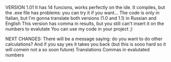 VERSION 1.01
It has 14 funcions, works perfectly on the ide. It compiles, but the .exe file has problems: you can try it if you want... 
The code is only in Italian, but I'm gonna translate both versions (1.0 and 1.1) in Russian and English 
This version has comma in results, but you still can't insert it on the numbers to evalutate
You can use my code in your project ;)

NEXT CHANGES:
There will be a message saying: do you want to do other calculations? And if you say yes it takes you back (but this is sooo hard so it will comein not a so soon future)
Translations
Commas in evalutated numbers
